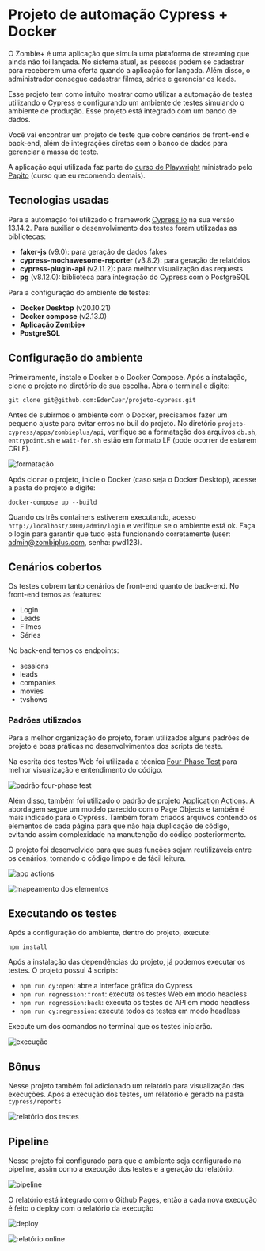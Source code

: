 
# Projeto de automação Cypress + Docker

O Zombie+ é uma aplicação que simula uma plataforma de streaming que ainda não foi lançada. No sistema atual, as pessoas podem se cadastrar para receberem uma oferta quando a aplicação for lançada. Além disso, o administrador consegue cadastrar filmes, séries e gerenciar os leads.

Esse projeto tem como intuito mostrar como utilizar a automação de testes utilizando o Cypress e configurando um ambiente de testes simulando o ambiente de produção. Esse projeto está integrado com um bando de dados.

Você vai encontrar um projeto de teste que cobre cenários de front-end e back-end, além de integrações diretas com o banco de dados para gerenciar a massa de teste.

A aplicação aqui utilizada faz parte do [curso de Playwright](https://www.udemy.com/course/playwright-zombie) ministrado pelo [Papito](https://www.linkedin.com/in/papitodev/) (curso que eu recomendo demais).

## Tecnologias usadas

Para a automação foi utilizado o framework [Cypress.io](https://docs.cypress.io/guides/getting-started/installing-cypress) na sua versão 13.14.2. Para auxiliar o desenvolvimento dos testes foram utilizadas as bibliotecas:
- **faker-js** (v9.0): para geração de dados fakes
- **cypress-mochawesome-reporter** (v3.8.2): para geração de relatórios
- **cypress-plugin-api** (v2.11.2): para melhor visualização das requests
- **pg** (v8.12.0): biblioteca para integração do Cypress com o PostgreSQL

Para a configuração do ambiente de testes:
- **Docker Desktop** (v20.10.21)
- **Docker compose** (v2.13.0)
- **Aplicação Zombie+**
- **PostgreSQL**

## Configuração do ambiente

Primeiramente, instale o Docker e o Docker Compose. Após a instalação, clone o projeto no diretório de sua escolha. Abra o terminal e digite:

`git clone git@github.com:EderCuer/projeto-cypress.git`

Antes de subirmos o ambiente com o Docker, precisamos fazer um pequeno ajuste para evitar erros no buil do projeto. No diretório `projeto-cypress/apps/zombieplus/api`, verifique se a formatação dos arquivos `db.sh`, `entrypoint.sh` e `wait-for.sh` estão em formato LF (pode ocorrer de estarem CRLF).

![formatação](https://i.ibb.co/QCkwkmB/crlf-lf.png)

Após clonar o projeto, inicie o Docker (caso seja o Docker Desktop), acesse a pasta do projeto e digite:

`docker-compose up --build`

Quando os três containers estiverem executando, acesso `http://localhost/3000/admin/login` e verifique se o ambiente está ok. Faça o login para garantir que tudo está funcionando corretamente (user: admin@zombiplus.com, senha: pwd123).

## Cenários cobertos

Os testes cobrem tanto cenários de front-end quanto de back-end. No front-end temos as features:
- Login
- Leads
- Filmes
- Séries

No back-end temos os endpoints:
- sessions
- leads
- companies
- movies
- tvshows

### Padrões utilizados

Para a melhor organização do projeto, foram utilizados alguns padrões de projeto e boas práticas no desenvolvimentos dos scripts de teste.

Na escrita dos testes Web foi utilizada a técnica [Four-Phase Test](https://thoughtbot.com/blog/four-phase-test) para melhor visualização e entendimento do código.

![padrão four-phase test](https://i.ibb.co/CPwnS68/Captura-de-tela-2024-09-17-065950.png)

Além disso, também foi utilizado o padrão de projeto [Application Actions](https://www.cypress.io/blog/stop-using-page-objects-and-start-using-app-actions). A abordagem segue um modelo parecido com o Page Objects e também é mais indicado para o Cypress. Também foram criados arquivos contendo os elementos de cada página para que não haja duplicação de código, evitando assim complexidade na manutenção do código posteriormente.

O projeto foi desenvolvido para que suas funções sejam reutilizáveis entre os cenários, tornando o código limpo e de fácil leitura.

![app actions](https://i.ibb.co/MRFBd4x/Captura-de-tela-2024-09-17-070506.png)

![mapeamento dos elementos](https://i.ibb.co/2hgjGQK/Captura-de-tela-2024-09-17-070551.png)


## Executando os testes

Após a configuração do ambiente, dentro do projeto, execute:

`npm install`


Após a instalação das dependências do projeto, já podemos executar os testes. O projeto possui 4 scripts:
- `npm run cy:open`: abre a interface gráfica do Cypress
- `npm run regression:front`: executa os testes Web em modo headless
- `npm run regression:back`: executa os testes de API em modo headless
- `npm run cy:regression`: executa todos os testes em modo headless

Execute um dos comandos no terminal que os testes iniciarão.

![execução](https://i.ibb.co/2SmBjBc/Captura-de-tela-2024-09-16-164334.png)

## Bônus

Nesse projeto também foi adicionado um relatório para visualização das execuções. Após a execução dos testes, um relatório é gerado na pasta `cypress/reports`

![relatório dos testes](https://i.ibb.co/MSq8BHw/Captura-de-tela-2024-09-16-164709.png)

## Pipeline

Nesse projeto foi configurado para que o ambiente seja configurado na pipeline, assim como a execução dos testes e a geração do relatório.

![pipeline](https://i.ibb.co/pWprr4p/pipeline.png)

O relatório está integrado com o Github Pages, então a cada nova execução é feito o deploy com o relatório da execução

![deploy](https://i.ibb.co/QJvvVBB/deploy.png)

![relatório online](https://i.ibb.co/PjQqc0R/relatorio-online.png)
